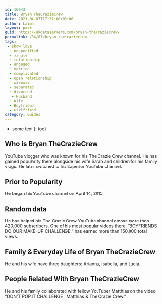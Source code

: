 ```yaml
---
id: 16043
title: Bryan TheCrazieCrew
date: 2021-04-07T17:37:00+00:00
author: Laima
layout: post
guid: https://ukdataservers.com/bryan-thecraziecrew/
permalink: /04/07/bryan-thecraziecrew
tags:
 - show love
  - unspecified
  - single
  - relationship
  - engaged
  - married
  - complicated
  - open relationship
  - widowed
  - separated
  - divorced
   - Husband
  - Wife
  - Boyfriend
  - Girlfriend
category: Guides
---
```


* some text
{: toc}


## Who is Bryan TheCrazieCrew
                  
                  
                  
YouTube vlogger who was known for his The Crazie Crew channel. He has gained popularity there alongside his wife Sarah and children for his family vlogs. He later switched to his Experior YouTube channel.
                  
              
            
              
            
                
                
                
## Prior to Popularity
                  
                  
                  
He began his YouTube channel on April 14, 2015. 
                  
              
            
              
            
                
                
                
## Random data
                  
                  
                  
He has helped his The Crazie Crew YouTube channel amass more than 420,000 subscribers. One of his most popular videos there, &#8220;BOYFRIENDS DO OUR MAKE-UP CHALLENGE,&#8221; has earned more than 150,000 total views. 
                  
              
            
              
            
                
                
                
## Family & Everyday Life of Bryan TheCrazieCrew
                  
                  
                  
He and his wife have three daughters: Arianna, Isabella, and Lucia. 
                  
              
            
              
            
                
                
                
## People Related With Bryan TheCrazieCrew
                  
                  
                  
He and his family collaborated with fellow YouTuber Matthias on the video &#8220;DON&#8217;T POP IT CHALLENGE | Matthias & The Crazie Crew.&#8221; 
                  
              
            
              
            
                
              
            
              
              
            
            
              
            
          
          
          